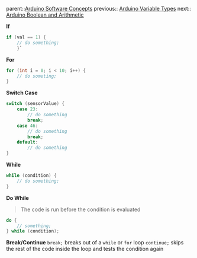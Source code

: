 parent::[Arduino Software Concepts](Arduino%20Software%20Concepts.md)
previous:: [Arduino Variable Types](Arduino%20Variable%20Types.md)
next:: [Arduino Boolean and Arithmetic](Arduino%20Boolean%20and%20Arithmetic.md)

**If**
``` c 
if (val == 1) { 
	// do something; 
	}`
```

**For**
``` c
for (int i = 0; i < 10; i++) {
	// do someting;
}
```

**Switch Case**
``` c
switch (sensorValue) {
	case 23:
		// do something
		break;
	case 46:
		// do something
		break;
	default:
		// do something
}
```

**While**
``` c
while (condition) {
	// do something;
}
```

**Do While**
> The code is run before the condition is evaluated

``` c
do {
	// something;
} while (condition);
```

**Break/Continue**
`break;` breaks out of a `while` or `for` loop
`continue;` skips the rest of the code inside the loop and tests the condition again